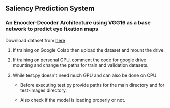 ## Saliency Prediction System

### An Encoder-Decoder Architecture using VGG16 as a base network to predict eye fixation maps

Download dataset from [here](https://drive.google.com/file/d/1512SyHuc-g-OjEzsoFa5Nf2cKnb-cU3s/view?usp=sharing)

1. If training on Google Colab then upload the dataset and mount the drive.
2. If training on personal GPU, comment the code for google drive mounting and change the paths for train and validation datasets.

3. While test.py doesn't need much GPU and can also be done on CPU 

   * Before executing test.py provide paths for the main directory and for test-images directory. 
   
   * Also check if the model is loading properly or not.
